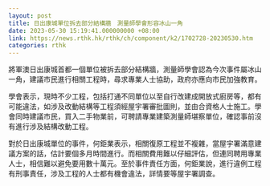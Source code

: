 ```yaml
---
layout: post
title: 日出康城單位拆去部分結構牆　測量師學會形容冰山一角
date: 2023-05-30 15:19:41.000000000 +08:00
link: https://news.rthk.hk/rthk/ch/component/k2/1702728-20230530.htm
categories: rthk
---
```


將軍澳日出康城首都一個單位被拆去部分結構牆，測量師學會認為今次事件屬冰山一角，建議巿民進行相關工程時，尋求專業人士協助，政府亦應向巿民加強教育。

學會表示，現時不少工程，包括打通不同單位以至自行改建成開放式廚房等，都有可能違法，如涉及改動結構等工程須經屋宇署審批圖則，並由合資格人士施工。學會同時建議巿民，買入二手物業前，可聘請專業建築測量師堪察單位，確認事前沒有進行涉及結構改動工程。

對於日出康城單位的事件，何鉅業表示，相關復原工程並不複雜，當屋宇署滿意建議方案的話，估計要個多月時間進行。而相關費用難以仔細評估，但連同聘用專業人士，相信難以避免要用數十萬元。至於事件責任方面，何鉅業說，進行違例工程有刑事責任，涉及工程的人士都有機會違法，詳情要等屋宇署調查。

